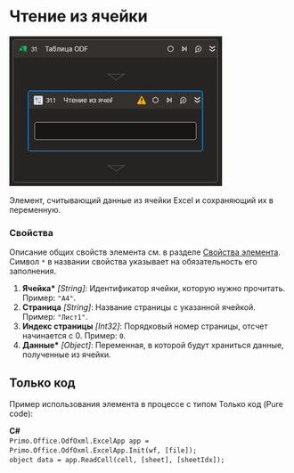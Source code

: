 # Чтение из ячейки

![](<../../../../.gitbook/assets1/Cropped-ReadCell.png>)

Элемент, считывающий данные из ячейки Excel и сохраняющий их в переменную.

### Свойства
Описание общих свойств элемента см. в разделе [Свойства элемента](https://docs.primo-rpa.ru/primo-rpa/primo-studio/process/elements#svoistva-elementa).\
Символ `*` в названии свойства указывает на обязательность его заполнения.

1. **Ячейка\*** *[String]*: Идентификатор ячейки, которую нужно прочитать. Пример: `"A4"`.
2. **Страница** *[String]*: Название страницы с указанной ячейкой. Пример: `"Лист1"`.
3. **Индекс страницы** *[Int32]*: Порядковый номер страницы, отсчет начинается с 0. Пример: `0`.
4. **Данные\*** *[Object]*: Переменная, в которой будут храниться данные, полученные из ячейки.

## Только код
Пример использования элемента в процессе с типом Только код (Pure code):  

**C#**  
`Primo.Office.OdfOxml.ExcelApp app = Primo.Office.OdfOxml.ExcelApp.Init(wf, [file]);`  
`object data = app.ReadCell(cell, [sheet], [sheetIdx]);`

